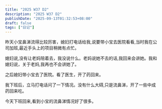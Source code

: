```yaml
---
title: "2025 W37 D2"
description: "2025 W37 D2"
publishDate: "2025-09-13T01:32:53+08:00"
draft: false
tags: ["日记"]
---
```


昨天小宝鼻涕流得比较厉害，媳妇打电话给我,说要带小宝去医院看看,当时我在公司加班,最近手头上的项目稍微有点忙。

媳妇说,没有让老妈陪着去，我没说什么。老妈说她不去的话,我回来会讲她。我和媳妇说，关于老妈,我再也不会讲她了。

之后媳妇带小宝去了医院。看了医生，开了药回来。

我下班后，立马打电话问了一下情况。没有什么大碍,只是流鼻涕，开了一些中成药回来吃。

今天下班回来,看到小宝的流鼻涕情况好了很多。